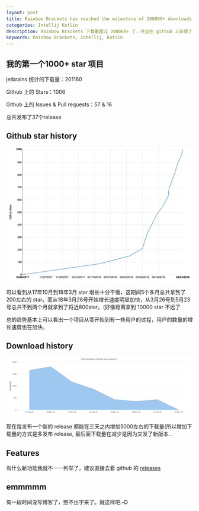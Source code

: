 ```yaml
---
layout: post
title: Rainbow Brackets has reached the milestone of 200000+ downloads and 1000+ stars
categories: Intellij Kotlin
description: Rainbow Brackets 下载量超过 200000+ 了，并且在 github 上获得了 1000+ stars
keywords: Rainbow Brackets, Intellij, Kotlin
---
```


## 我的第一个1000+ star 项目

jetbrains 统计的下载量：201160

Github 上的 Stars：1006

Github 上的 Issues & Pull requests：57 & 16

总共发布了37个release

## Github star history

![](/assets/images/star-history.png)

可以看到从17年10月到18年3月 star 增长十分平缓，这期间5个多月总共拿到了200左右的 star。而从18年3月26号开始增长速度明显加快，从3月26号到5月23号总共不到两个月就拿到了将近800star。(好像距离拿到 10000 star 不远了

总的趋势基本上可以看出一个项目从零开始到有一些用户的过程，用户的数量的增长速度也在加快。

## Download history

![](/assets/images/download-history.png)

现在每发布一个新的 release 都能在三天之内增加5000左右的下载量(所以增加下载量的方式是多发布 release, 最后面下载量在减少是因为又发了新版本...

## Features

有什么新功能我就不一一列举了，建议直接去看 github 的 [releases](https://github.com/izhangzhihao/intellij-rainbow-brackets/releases)

## emmmmm

有一段时间没写博客了，憋不出字来了。就这样吧:-D